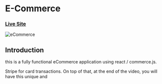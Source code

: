 # E-Commerce
### [Live Site](https://commerce-js.netlify.app/)

![eCommerce](https://i.ibb.co/mH9SNNq/Build-an-e-commerce-1.png)

## Introduction
 this is a fully functional eCommerce application using react / commerce.js. 


 Stripe for card transactions. On top of that, at the end of the video, you will have this unique and 